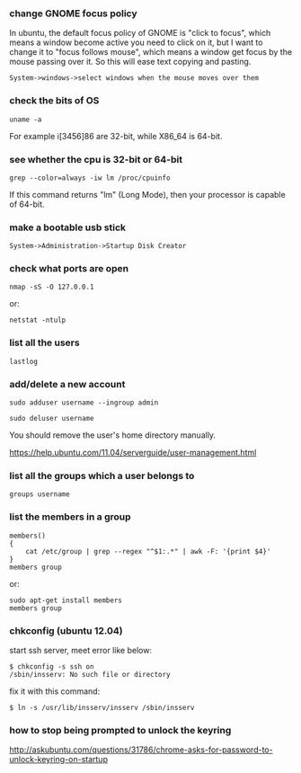 ### change GNOME focus policy

In ubuntu, the default focus policy of GNOME is "click to focus", which means 
a window become active you need to click on it, but I want to change it to 
"focus follows mouse", which means a window get focus by the mouse passing 
over it. So this will ease text copying and pasting.

    System->windows->select windows when the mouse moves over them

### check the bits of OS

    uname -a

For example i[3456]86 are 32-bit, while X86\_64 is 64-bit.

### see whether the cpu is 32-bit or 64-bit

    grep --color=always -iw lm /proc/cpuinfo

If this command returns "lm" (Long Mode), then your processor is capable of
64-bit.

### make a bootable usb stick

    System->Administration->Startup Disk Creator 

### check what ports are open

    nmap -sS -O 127.0.0.1

or:

    netstat -ntulp

### list all the users

    lastlog

### add/delete a new account

    sudo adduser username --ingroup admin

    sudo deluser username

You should remove the user's home directory manually.

<https://help.ubuntu.com/11.04/serverguide/user-management.html>

### list all the groups which a user belongs to

    groups username

### list the members in a group

    members()
    {
        cat /etc/group | grep --regex "^$1:.*" | awk -F: '{print $4}'
    }
    members group

or:

    sudo apt-get install members
    members group

### chkconfig (ubuntu 12.04)

start ssh server, meet error like below:

    $ chkconfig -s ssh on
    /sbin/insserv: No such file or directory

fix it with this command:

    $ ln -s /usr/lib/insserv/insserv /sbin/insserv

### how to stop being prompted to unlock the keyring

http://askubuntu.com/questions/31786/chrome-asks-for-password-to-unlock-keyring-on-startup
